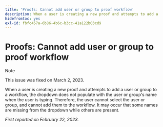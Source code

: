 ```yaml
---
title: 'Proofs: Cannot add user or group to proof workflow'
description: When a user is creating a new proof and attempts to add a user or group to a workflow, the dropdown does not populate with the user or group's name when the user is typing. Therefore, the user cannot select the user or group, and cannot add them to the workflow. It may occur that some names are missing from the dropdown while others are present.
hidefromtoc: yes
exl-id: fbfc457a-6b86-4b6c-b3cc-41a122b03cd9
---
```

# Proofs: Cannot add user or group to proof workflow

>[!NOTE]
>
>This issue was fixed on March 2, 2023.

When a user is creating a new proof and attempts to add a user or group to a workflow, the dropdown does not populate with the user or group's name when the user is typing. Therefore, the user cannot select the user or group, and cannot add them to the workflow. It may occur that some names are missing from the dropdown while others are present.

_First reported on February 22, 2023._
